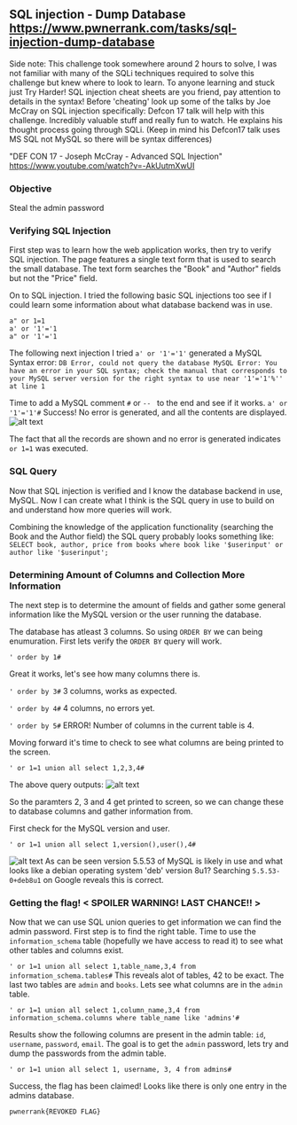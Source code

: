 ## SQL injection - Dump Database https://www.pwnerrank.com/tasks/sql-injection-dump-database

Side note: This challenge took somewhere around 2 hours to solve, I was not familiar with many of the SQLi techniques required to solve this challenge but knew where to look to learn.
To anyone learning and stuck just Try Harder! SQL injection cheat sheets are you friend, pay attention to details in the syntax! Before 'cheating' look up some of the talks by Joe McCray on SQL injection specifically: Defcon 17 talk will help with this challenge. Incredibly valuable stuff and really fun to watch.  He explains his thought process going through SQLi.  (Keep in mind his Defcon17 talk uses MS SQL not MySQL so there will be syntax differences)

"DEF CON 17 - Joseph McCray - Advanced SQL Injection"
https://www.youtube.com/watch?v=-AkUutmXwUI


### Objective
Steal the admin password

### Verifying SQL Injection
First step was to learn how the web application works, then try to verify SQL injection.  The page features a single text form that is used to search the small database.  The text form searches the "Book" and "Author" fields but not the "Price" field.

On to SQL injection. I tried the following basic SQL injections too see if I could learn some information about what database backend was in use.

```a'or 1=1
a" or 1=1
a' or '1'='1
a" or '1'='1
```

The following next injection I tried `a' or '1'='1'` generated a MySQL Syntax error:
```DB Error, could not query the database MySQL Error: You have an error in your SQL syntax; check the manual that corresponds to your MySQL server version for the right syntax to use near '1'='1'%'' at line 1```


Time to add a MySQL comment `#` or `-- ` to the end and see if it works. `a' or '1'='1'#` Success! No error is generated, and all the contents are displayed.
![alt text](https://raw.githubusercontent.com/Freakazoidile/ctf_challenges/master/pwnerrank/Web%20Exploitation/sql-injection-dump-database-1.png "SQLi Pic 1")

The fact that all the records are shown and no error is generated indicates `or 1=1` was executed.

### SQL Query
Now that SQL injection is verified and I know the database backend in use, MySQL.  Now I can create what I think is the SQL query in use to build on and understand how more queries will work.

Combining the knowledge of the application functionality (searching the Book and the Author field) the SQL query probably looks something like:
`SELECT book, author, price from books where book like '$userinput' or author like '$userinput';`

### Determining Amount of Columns and Collection More Information
The next step is to determine the amount of fields and gather some general information like the MySQL version or the user running the database.

The database has atleast 3 columns. So using `ORDER BY` we can being enumuration. First lets verify the `ORDER BY` query will work.

```' order by 1#```

Great it works, let's see how many columns there is.

```' order by 3#```
3 columns, works as expected.

```' order by 4#```
4 columns, no errors yet.

```' order by 5#```
ERROR! Number of columns in the current table is 4.


Moving forward it's time to check to see what columns are being printed to the screen.

```' or 1=1 union all select 1,2,3,4#```

The above query outputs:
![alt text](https://raw.githubusercontent.com/Freakazoidile/ctf_challenges/master/pwnerrank/Web%20Exploitation/sql-injection-dump-database-2.png "SQLi Pic 2")


So the paramters 2, 3 and 4 get printed to screen, so we can change these to database columns and gather information from.

First check for the MySQL version and user.

```' or 1=1 union all select 1,version(),user(),4#```

![alt text](https://raw.githubusercontent.com/Freakazoidile/ctf_challenges/master/pwnerrank/Web%20Exploitation/sql-injection-dump-database-3.png "SQLi Pic 3")
As can be seen version 5.5.53 of MySQL is likely in use and what looks like a debian operating system 'deb' version 8u1? Searching `5.5.53-0+deb8u1` on Google reveals this is correct.


### Getting the flag! < SPOILER WARNING! LAST CHANCE!! > 
Now that we can use SQL union queries to get information we can find the admin password.  First step is to find the right table. Time to use the `information_schema` table (hopefully we have access to read it) to see what other tables and columns exist.

```' or 1=1 union all select 1,table_name,3,4 from information_schema.tables#```
This reveals alot of tables, 42 to be exact. The last two tables are `admin` and `books`. Lets see what columns are in the `admin` table.

```' or 1=1 union all select 1,column_name,3,4 from information_schema.columns where table_name like 'admins'#```

Results show the following columns are present in the admin table: `id`, `username`, `password`, `email`.
The goal is to get the `admin` password, lets try and dump the passwords from the admin table.

```' or 1=1 union all select 1, username, 3, 4 from admins#```

Success, the flag has been claimed! Looks like there is only one entry in the admins database. 

`pwnerrank{REVOKED FLAG}`







